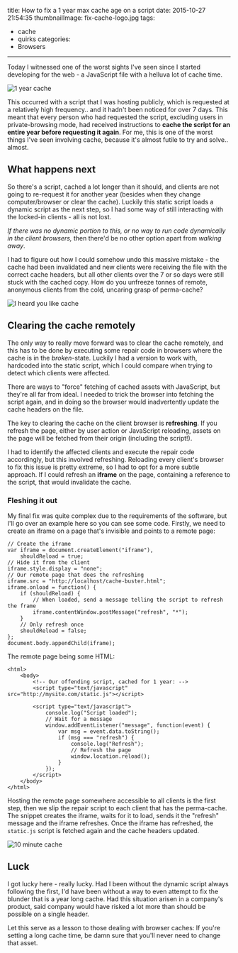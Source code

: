 title: How to fix a 1 year max cache age on a script
date: 2015-10-27 21:54:35
thumbnailImage: fix-cache-logo.jpg
tags:
 - cache
 - quirks
categories:
 - Browsers
---
Today I witnessed one of the worst sights I've seen since I started developing for the web - a JavaScript file with a helluva lot of cache time.

![1 year cache](cache-control.png)

This occurred with a script that I was hosting publicly, which is requested at a relatively high frequency.. and it hadn't been noticed for over 7 days. This meant that every person who had requested the script, excluding users in private-browsing mode, had received instructions to **cache the script for an entire year before requesting it again**. For me, this is one of the worst things I've seen involving cache, because it's almost futile to try and solve.. almost.

## What happens next

So there's a script, cached a lot longer than it should, and clients are not going to re-request it for another year (besides when they change computer/browser or clear the cache). Luckily this static script loads a dynamic script as the next step, so I had some way of still interacting with the locked-in clients - all is not lost.

_If there was no dynamic portion to this, or no way to run code dynamically in the client browsers,_ then there'd be no other option apart from *walking away*.

I had to figure out how I could somehow undo this massive mistake - the cache had been invalidated and new clients were receiving the file with the correct cache headers, but all other clients over the 7 or so days were still stuck with the cached copy. How do you unfreeze tonnes of remote, anonymous clients from the cold, uncaring grasp of perma-cache?

![I heard you like cache](heard-you-like-cache.jpg)

## Clearing the cache remotely

The only way to really move forward was to clear the cache remotely, and this has to be done by executing some repair code in browsers where the cache is in the _broken_-state. Luckily I had a version to work with, hardcoded into the static script, which I could compare when trying to detect which clients were affected.

There are ways to "force" fetching of cached assets with JavaScript, but they're all far from ideal. I needed to trick the browser into fetching the script again, and in doing so the browser would inadvertently update the cache headers on the file.

The key to clearing the cache on the client browser is **refreshing**. If you refresh the page, either by user action or JavaScript reloading, assets on the page will be fetched from their origin (including the script!).

I had to identify the affected clients and execute the repair code accordingly, but this involved refreshing. Reloading every client's browser to fix this issue is pretty extreme, so I had to opt for a more subtle approach. If I could refresh an **iframe** on the page, containing a reference to the script, that would invalidate the cache.

### Fleshing it out

My final fix was quite complex due to the requirements of the software, but I'll go over an example here so you can see some code. Firstly, we need to create an iframe on a page that's invisible and points to a remote page:

```
// Create the iframe
var iframe = document.createElement("iframe"),
    shouldReload = true;
// Hide it from the client
iframe.style.display = "none";
// Our remote page that does the refreshing
iframe.src = "http://localhost/cache-buster.html";
iframe.onload = function() {
    if (shouldReload) {
        // When loaded, send a message telling the script to refresh the frame
        iframe.contentWindow.postMessage("refresh", "*");
    }
    // Only refresh once
    shouldReload = false;
};
document.body.appendChild(iframe);
```

The remote page being some HTML:
```
<html>
	<body>
		<!-- Our offending script, cached for 1 year: -->
		<script type="text/javascript" src="http://mysite.com/static.js"></script>

		<script type="text/javascript">
			console.log("Script loaded");
			// Wait for a message
			window.addEventListener("message", function(event) {
				var msg = event.data.toString();
				if (msg === "refresh") {
					console.log("Refresh");
					// Refresh the page
					window.location.reload();
				}
			});
		</script>
	</body>
</html>
```

Hosting the remote page somewhere accessible to all clients is the first step, then we slip the repair script to each client that has the perma-cache. The snippet creates the iframe, waits for it to load, sends it the "refresh" message and the iframe refreshes. Once the iframe has refreshed, the `static.js` script is fetched again and the cache headers updated.

![10 minute cache](cache-control-600.png)

## Luck

I got lucky here - really lucky. Had I been without the dynamic script always following the first, I'd have been without a way to even attempt to fix the blunder that is a year long cache. Had this situation arisen in a company's product, said company would have risked a lot more than should be possible on a single header.

Let this serve as a lesson to those dealing with browser caches: If you're setting a long cache time, be damn sure that you'll never need to change that asset.